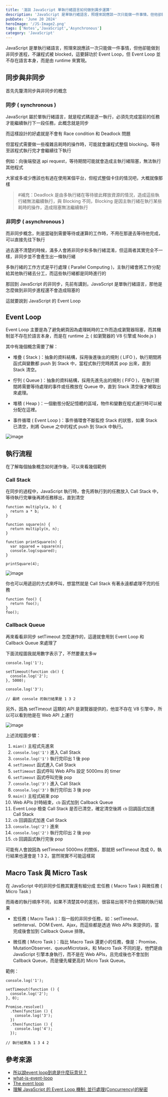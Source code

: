 ```yaml
---
title: '淺談 JavaScript 單執行緒語言如何做到異步運算'
description: 'JavaScript 是單執行緒語言，照理來說應該一次只能做一件事情，但他卻能做到非同步進程，不讓程式被 blocked，這要歸功於 Event Loop，但 Event Loop 並不存在語言本身，而是由 runtime 來實現。'
pubDate: 'June 20 2024'
heroImage: '/JS-Image2.png'
tags: ['Notes','JavaScript','Asynchronous']
category: 'JavaScript'
---
```


JavaScript 是單執行緒語言，照理來說應該一次只能做一件事情，但他卻能做到非同步進程，不讓程式被 blocked，這要歸功於 Event Loop，但 Event Loop 並不存在語言本身，而是由 runtime 來實現。

## 同步與非同步

首先先釐清同步與非同步的概念

### 同步 ( synchronous )

JavaScript 屬於單執行緒語言，就是程式碼是逐一執行，必須先完成當前的任務才能繼續執行下一段任務，此概念就是同步

而這樣設計的好處就是不會有 Race condition 和 Deadlock 問題

但當程式需要做一些複雜且耗時的操作時，可能就會讓程式整個 blocking，等待至該程式執行完才會繼續往下執行

例如：向後端發送 api request，等待期間可能就會造成主執行緒阻塞，無法執行其他程式

大家或多或少應該也有過在使用某個平台，但程式整個卡住的情況吧，大概就像那樣

> #補充：Deadlock 是由多執行緒在等待彼此釋放資源的情況，造成這些執行緒無法繼續執行，與 Blocking 不同，Blocking 是因主執行緒在執行某些耗時的操作，造成阻塞無法繼續執行

### 非同步 ( asynchronous )

而非同步概念，則是當碰到需要等待或運算的工作時，不用在那邊去等待他完成，可以直接先往下執行

過去還不清楚的時候，滿多人會將非同步和多執行緒混淆，但這兩者其實完全不一樣，非同步並不會產生出一條執行緒

多執行緒的工作方式是平行處理 ( Parallel Computing )，主執行緒會將工作分配給其他執行緒去分工，而這些執行緒都是同時進行的

那回到 JavaScript 的非同步，先前有講到，JavaScript 是單執行緒語言，那他是怎麼做到非同步進程還不會造成阻塞的

這就要說到 JavaScript 的 Event Loop

## Event Loop

Event Loop 主要是為了避免網頁因為處理耗時的工作而造成瀏覽器阻塞，而其機制並不存在於語言本身，而是在 runtime 上 ( 如瀏覽器的 V8 引擎或 Node.js )

其中有幾個概念需要了解：

* 堆疊 ( Stack )：抽象的資料結構，採用後進後出的規則 ( LIFO )，執行期間將函式與變數都 push 到 Stack 中，當程式執行完時將其 pop 出來，直到 Stack 清空。

* 佇列 ( Queue )：抽象的資料結構，採用先進先出的規則 ( FIFO )，在執行期間將需要等待處理的事件或任務放在 Queue 中，直到 Stack 清空後才被取出來處理。

* 堆積 ( Heap )：一個動態分配記憶體的區域，物件和變數在程式運行時可以被分配在這裡。

* 事件循環 ( Event Loop )：事件循環會不斷監控 Stack 的狀態，如果 Stack 已清空，則將 Queue 之中的程式 push 到 Stack 中執行。

![image](https://developer.mozilla.org/en-US/docs/Web/JavaScript/Event_loop/the_javascript_runtime_environment_example.svg)

## 執行流程

在了解每個抽象概念如何運作後，可以來看幾個範例

### Call Stack

在同步的過程中，JavaScript 執行時，會先將執行到的任務放入 Call Stack 中，等待執行完畢後再將任務移出，直到清空

```js=
function multiply(a, b) {
  return a * b;
}

function square(n) {
  return multiply(n, n);
}

function printSquare(n) {
  var squared = square(n);
  console.log(squared);
}

printSquare(4);
```

![image](/material/event-loop1.png)

你也可以用遞迴的方式來呼叫，想當然就是 Call Stack 有著永遠都處理不完的任務

```js=
function foo() {
  return foo();
}
foo();
```

### Callback Queue

再來看看非同步 setTimeout 怎麼運作的，這邊就會用到 Event Loop 和 Callback Queue 來處理了

下面流程圖我就用數字表示了，不然要畫太多w

```js=
console.log('1');

setTimeout(function cb() {
  console.log('2');
}, 5000);

console.log('3');

// 最終 console 的執行結果是 1 3 2
```

另外，因為 setTimeout 這類的 API 是瀏覽器提供的，他並不存在 V8 引擎中，所以可以看到他是在 Web API 上運行

![image](/material/event-loop2.png)

上述流程圖步驟：

1. `mian()` 主程式先進來
2. `console.log('1')` 進入 Call Stack
3. `console.log('1')` 執行完印出 1 後 pop
4. `setTimeout` 函式進入 Call Stack
5. `setTimeout` 函式呼叫 Web APIs 設定 5000ms 的 timer
6. `setTimeout` 函式呼叫完後 pop
7. `console.log('3')` 進入 Call Stack
8. `console.log('3')` 執行完印出 3 後 pop
9. `main()` 主程式結束 pop
10. Web APIs 計時結束，`cb` 函式加到 Callback Queue
11. Event Loop 檢查 Call Stack 是否已清空，確定清空後將 `cb` 回調函式加進 Call Stack
12. `cb` 回調函式加進 Call Stack
13. `console.log('2')` 進來
14. `console.log('2')` 執行完印出 2 後 pop
15. `cb` 回調函式執行完後 pop

可能有人會說因為 setTimeout 5000ms 的關係，那就把 setTimeout 改成 0，執行結果也還會是 1 3 2，當然現實不可能這樣寫

## Macro Task 與 Micro Task

在 JavaScript 中的非同步任務其實還有細分成 宏任務 ( Macro Task ) 與微任務 ( Micro Task )

而兩者的執行順序不同，如果不清楚其中的差別，很容易出現不符合預期的執行結果

* 宏任務 ( Macro Task )：指一般的非同步任務，如：setTimeout、setInterval、DOM Event、Ajax，而這些都是透過 Web APIs 來提供的，當完成後會加到 Callback Queue 排隊。

* 微任務 ( Micro Task )：指比 Macro Task 還更小的任務，像是：Promise、MutationObserver、queueMicrotask，和 Macro Task 不同的是，他們是由 JavaScript 引擎本身執行，而不是在 Web APIs，且完成後也不會加到 Callback Queue，而是優先權更高的 Micro Task Queue。

範例：

```js=
console.log('1');

setTimeout(function () {
  console.log('2');
}, 0);

Promise.resolve()
  .then(function () {
    console.log('3');
  })
  .then(function () {
    console.log('4');
  }); 

// 執行結果為 1 3 4 2
```

## 參考來源

* [所以說event loop到底是什麼玩意兒？](https://www.youtube.com/watch?v=8aGhZQkoFbQ&t=116s)
* [what-is-event-loop](https://www.explainthis.io/zh-hant/swe/what-is-event-loop)
* [The event loop](https://developer.mozilla.org/zh-TW/docs/Web/JavaScript/Event_loop)
* [理解 JavaScript 的 Event Loop 機制: 並行處理(Concurrency)的秘密](https://notes.boshkuo.com/docs/Javascript/js-event-loop)